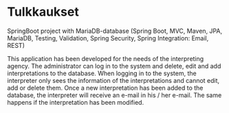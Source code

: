 # Tulkkaukset
SpringBoot project with MariaDB-database (Spring Boot, MVC, Maven, JPA, MariaDB, Testing, Validation, Spring Security, Spring Integration: Email, REST)

This application has been developed for the needs of the interpreting agency. 
The administrator can log in to the system and delete, edit and add interpretations to the database. 
When logging in to the system, the interpreter only sees the information of the interpretations and cannot edit, add or delete them. 
Once a new interpretation has been added to the database, the interpreter will receive an e-mail in his / her e-mail. 
The same happens if the interpretation has been modified.
